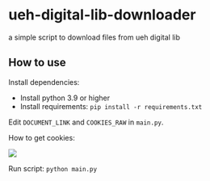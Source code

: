 # ueh-digital-lib-downloader

a simple script to download files from ueh digital lib

## How to use

Install dependencies:

* Install python 3.9 or higher
* Install requirements: `pip install -r requirements.txt`

Edit `DOCUMENT_LINK` and `COOKIES_RAW` in `main.py`.

How to get cookies:

<img src="https://github.com/jackblk/ueh-digital-lib-downloader/assets/12843654/335ef823-2b25-46ac-b944-2a1da06ce2bb">

Run script: `python main.py`
